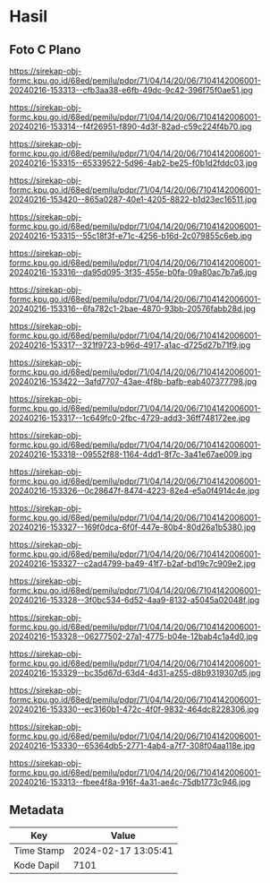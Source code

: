 # Hasil

## Foto C Plano

https://sirekap-obj-formc.kpu.go.id/68ed/pemilu/pdpr/71/04/14/20/06/7104142006001-20240216-153313--cfb3aa38-e6fb-49dc-9c42-396f75f0ae51.jpg

https://sirekap-obj-formc.kpu.go.id/68ed/pemilu/pdpr/71/04/14/20/06/7104142006001-20240216-153314--f4f26951-f890-4d3f-82ad-c59c224f4b70.jpg

https://sirekap-obj-formc.kpu.go.id/68ed/pemilu/pdpr/71/04/14/20/06/7104142006001-20240216-153315--65339522-5d96-4ab2-be25-f0b1d2fddc03.jpg

https://sirekap-obj-formc.kpu.go.id/68ed/pemilu/pdpr/71/04/14/20/06/7104142006001-20240216-153420--865a0287-40e1-4205-8822-b1d23ec16511.jpg

https://sirekap-obj-formc.kpu.go.id/68ed/pemilu/pdpr/71/04/14/20/06/7104142006001-20240216-153315--55c18f3f-e71c-4256-b16d-2c079855c6eb.jpg

https://sirekap-obj-formc.kpu.go.id/68ed/pemilu/pdpr/71/04/14/20/06/7104142006001-20240216-153316--da95d095-3f35-455e-b0fa-09a80ac7b7a6.jpg

https://sirekap-obj-formc.kpu.go.id/68ed/pemilu/pdpr/71/04/14/20/06/7104142006001-20240216-153316--6fa782c1-2bae-4870-93bb-20576fabb28d.jpg

https://sirekap-obj-formc.kpu.go.id/68ed/pemilu/pdpr/71/04/14/20/06/7104142006001-20240216-153317--321f9723-b96d-4917-a1ac-d725d27b71f9.jpg

https://sirekap-obj-formc.kpu.go.id/68ed/pemilu/pdpr/71/04/14/20/06/7104142006001-20240216-153422--3afd7707-43ae-4f8b-bafb-eab407377798.jpg

https://sirekap-obj-formc.kpu.go.id/68ed/pemilu/pdpr/71/04/14/20/06/7104142006001-20240216-153317--1c649fc0-2fbc-4729-add3-36ff748172ee.jpg

https://sirekap-obj-formc.kpu.go.id/68ed/pemilu/pdpr/71/04/14/20/06/7104142006001-20240216-153318--09552f88-1164-4dd1-8f7c-3a41e67ae009.jpg

https://sirekap-obj-formc.kpu.go.id/68ed/pemilu/pdpr/71/04/14/20/06/7104142006001-20240216-153326--0c28647f-8474-4223-82e4-e5a0f4914c4e.jpg

https://sirekap-obj-formc.kpu.go.id/68ed/pemilu/pdpr/71/04/14/20/06/7104142006001-20240216-153327--169f0dca-6f0f-447e-80b4-80d26a1b5380.jpg

https://sirekap-obj-formc.kpu.go.id/68ed/pemilu/pdpr/71/04/14/20/06/7104142006001-20240216-153327--c2ad4799-ba49-41f7-b2af-bd19c7c909e2.jpg

https://sirekap-obj-formc.kpu.go.id/68ed/pemilu/pdpr/71/04/14/20/06/7104142006001-20240216-153328--3f0bc534-6d52-4aa9-8132-a5045a02048f.jpg

https://sirekap-obj-formc.kpu.go.id/68ed/pemilu/pdpr/71/04/14/20/06/7104142006001-20240216-153328--06277502-27a1-4775-b04e-12bab4c1a4d0.jpg

https://sirekap-obj-formc.kpu.go.id/68ed/pemilu/pdpr/71/04/14/20/06/7104142006001-20240216-153329--bc35d67d-63d4-4d31-a255-d8b9319307d5.jpg

https://sirekap-obj-formc.kpu.go.id/68ed/pemilu/pdpr/71/04/14/20/06/7104142006001-20240216-153330--ec3160b1-472c-4f0f-9832-464dc8228306.jpg

https://sirekap-obj-formc.kpu.go.id/68ed/pemilu/pdpr/71/04/14/20/06/7104142006001-20240216-153330--65364db5-2771-4ab4-a7f7-308f04aa118e.jpg

https://sirekap-obj-formc.kpu.go.id/68ed/pemilu/pdpr/71/04/14/20/06/7104142006001-20240216-153313--fbee4f8a-916f-4a31-ae4c-75db1773c946.jpg


## Metadata

| Key        | Value               |
| ---------- | ------------------- |
| Time Stamp | 2024-02-17 13:05:41 |
| Kode Dapil | 7101                |



